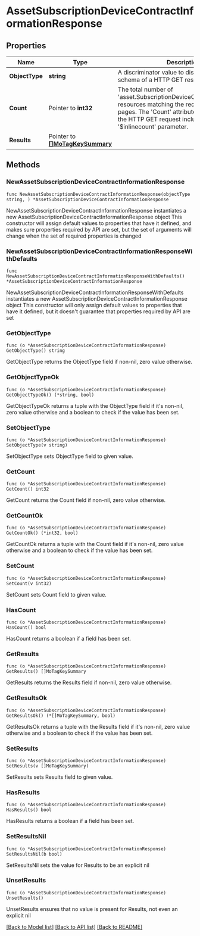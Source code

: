 # AssetSubscriptionDeviceContractInformationResponse

## Properties

Name | Type | Description | Notes
------------ | ------------- | ------------- | -------------
**ObjectType** | **string** | A discriminator value to disambiguate the schema of a HTTP GET response body. | 
**Count** | Pointer to **int32** | The total number of &#39;asset.SubscriptionDeviceContractInformation&#39; resources matching the request, accross all pages. The &#39;Count&#39; attribute is included when the HTTP GET request includes the &#39;$inlinecount&#39; parameter. | [optional] 
**Results** | Pointer to [**[]MoTagKeySummary**](mo.TagKeySummary.md) |  | [optional] 

## Methods

### NewAssetSubscriptionDeviceContractInformationResponse

`func NewAssetSubscriptionDeviceContractInformationResponse(objectType string, ) *AssetSubscriptionDeviceContractInformationResponse`

NewAssetSubscriptionDeviceContractInformationResponse instantiates a new AssetSubscriptionDeviceContractInformationResponse object
This constructor will assign default values to properties that have it defined,
and makes sure properties required by API are set, but the set of arguments
will change when the set of required properties is changed

### NewAssetSubscriptionDeviceContractInformationResponseWithDefaults

`func NewAssetSubscriptionDeviceContractInformationResponseWithDefaults() *AssetSubscriptionDeviceContractInformationResponse`

NewAssetSubscriptionDeviceContractInformationResponseWithDefaults instantiates a new AssetSubscriptionDeviceContractInformationResponse object
This constructor will only assign default values to properties that have it defined,
but it doesn't guarantee that properties required by API are set

### GetObjectType

`func (o *AssetSubscriptionDeviceContractInformationResponse) GetObjectType() string`

GetObjectType returns the ObjectType field if non-nil, zero value otherwise.

### GetObjectTypeOk

`func (o *AssetSubscriptionDeviceContractInformationResponse) GetObjectTypeOk() (*string, bool)`

GetObjectTypeOk returns a tuple with the ObjectType field if it's non-nil, zero value otherwise
and a boolean to check if the value has been set.

### SetObjectType

`func (o *AssetSubscriptionDeviceContractInformationResponse) SetObjectType(v string)`

SetObjectType sets ObjectType field to given value.


### GetCount

`func (o *AssetSubscriptionDeviceContractInformationResponse) GetCount() int32`

GetCount returns the Count field if non-nil, zero value otherwise.

### GetCountOk

`func (o *AssetSubscriptionDeviceContractInformationResponse) GetCountOk() (*int32, bool)`

GetCountOk returns a tuple with the Count field if it's non-nil, zero value otherwise
and a boolean to check if the value has been set.

### SetCount

`func (o *AssetSubscriptionDeviceContractInformationResponse) SetCount(v int32)`

SetCount sets Count field to given value.

### HasCount

`func (o *AssetSubscriptionDeviceContractInformationResponse) HasCount() bool`

HasCount returns a boolean if a field has been set.

### GetResults

`func (o *AssetSubscriptionDeviceContractInformationResponse) GetResults() []MoTagKeySummary`

GetResults returns the Results field if non-nil, zero value otherwise.

### GetResultsOk

`func (o *AssetSubscriptionDeviceContractInformationResponse) GetResultsOk() (*[]MoTagKeySummary, bool)`

GetResultsOk returns a tuple with the Results field if it's non-nil, zero value otherwise
and a boolean to check if the value has been set.

### SetResults

`func (o *AssetSubscriptionDeviceContractInformationResponse) SetResults(v []MoTagKeySummary)`

SetResults sets Results field to given value.

### HasResults

`func (o *AssetSubscriptionDeviceContractInformationResponse) HasResults() bool`

HasResults returns a boolean if a field has been set.

### SetResultsNil

`func (o *AssetSubscriptionDeviceContractInformationResponse) SetResultsNil(b bool)`

 SetResultsNil sets the value for Results to be an explicit nil

### UnsetResults
`func (o *AssetSubscriptionDeviceContractInformationResponse) UnsetResults()`

UnsetResults ensures that no value is present for Results, not even an explicit nil

[[Back to Model list]](../README.md#documentation-for-models) [[Back to API list]](../README.md#documentation-for-api-endpoints) [[Back to README]](../README.md)


